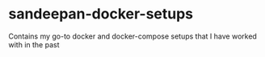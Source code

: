 # sandeepan-docker-setups
Contains my go-to docker and docker-compose setups that I have worked with in the past
